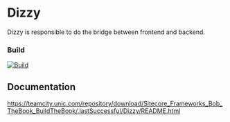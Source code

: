 # Dizzy

Dizzy is responsible to do the bridge between frontend and backend.

### Build
[![Build](https://teamcity.unic.com/httpAuth/app/rest/builds/buildType:Sitecore_Frameworks_Bob_Dizzy_Build/statusIcon)](https://teamcity.unic.com/viewType.html?buildTypeId=Sitecore_Frameworks_Bob_Dizzy_Build)

## Documentation

<https://teamcity.unic.com/repository/download/Sitecore_Frameworks_Bob_TheBook_BuildTheBook/.lastSuccessful/Dizzy/README.html>

